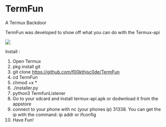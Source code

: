 # TermFun
A Termux Backdoor 

TermFun was developed to show off what you can do with the Termux-api

![]("Screenshot_20210213-115536.png")

Install :

1. Open Termux
2. pkg install git 
3. git clone https://github.com/f00kthisc0de/TermFun
4. cd TermFun
5. chmod +x *
6. ./installer.py
7. python3 TermfunListener
8. Go to your sdcard and install termux-api.apk or dodwnload it from the appstore
9. connect to your phone with nc (your phones ip) 31338. You can get the ip with the command: ip addr or ifconfig  
10. Have Fun! 
